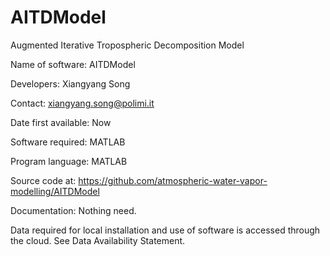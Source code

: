 # AITDModel
Augmented Iterative Tropospheric  Decomposition Model

Name of software: AITDModel

Developers: Xiangyang Song

Contact: xiangyang.song@polimi.it

Date first available: Now

Software required: MATLAB

Program language: MATLAB

Source code at: https://github.com/atmospheric-water-vapor-modelling/AITDModel

Documentation: Nothing need.

Data required for local installation and use of software is accessed through the cloud. See Data Availability Statement.
